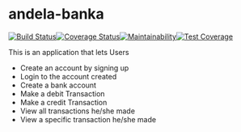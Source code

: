 # andela-banka

[![Build Status](https://travis-ci.org/chiboycalix/andela-banka.svg?branch=develop)](https://travis-ci.org/chiboycalix/andela-banka)[![Coverage Status](https://coveralls.io/repos/github/chiboycalix/andela-banka/badge.svg?branch=develop)](https://coveralls.io/github/chiboycalix/andela-banka?branch=develop)[![Maintainability](https://api.codeclimate.com/v1/badges/e8db7bece90cbaa837b2/maintainability)](https://codeclimate.com/github/chiboycalix/andela-banka/maintainability)[![Test Coverage](https://api.codeclimate.com/v1/badges/e8db7bece90cbaa837b2/test_coverage)](https://codeclimate.com/github/chiboycalix/andela-banka/test_coverage)



This is an application that lets Users 

- Create an account by signing up
- Login to the account created
- Create a bank account 
- Make a debit Transaction
- Make a credit Transaction
- View all transactions he/she made 
- View a specific transaction he/she made



<!-- ## Table of Contents

* [Technologies](#technologies)
 * [Features](#features)
 * [API Endpoints](#api-endpoints)
 * [Getting Started](#getting-started)
    * [Installation](#installation)
    * [Testing](#testing)
    * [Development](#development)

### Pivotal Tracker
The Project is being built with the Project Management Tool, Pivotal Tracker.
You can find the template at [https://www.pivotaltracker.com/n/projects/2322003](https://www.pivotaltracker.com/n/projects/2322003)


### API Deployment
API is deployed at [https://andela-banka.herokuapp.com](https://andela-banka.herokuapp.com)

## Technologies

* [NodeJS](https://nodejs.org/) - Runtime Environment
* [ExpressJs](https://expressjs.com/) - Web Application Framework
* [npm](https://www.npm.com/) - Node Package Manager (Dependency Manager)
* [postgresDatabase][https://postgres.com] - Relational Database Model (SQL Database)


### Supporting Packages

#### Linter(s)

* [ESLint](https://eslint.org/) - Linter Tool

#### Compiler

* [Babel](https://babel.io/) - Compiler for ES6 Javascript

## Test Tools
* Mocha - JavaScript Test Framework for API Tests
* Chai - TDD/BDD Assertion Library for Node

## Features
 
### Users
* Create account
* Login
* View Account Details
* Make a debit Transaction 
* Make a credit Transaction
* View all transactions made by him/her
* View a specific transaction made by him/her
* Debit an account(Staff) 
* Credit an account(Staff) 
* View transactions made by all users(Admin)
* Patch an account(Admin)
* Delete an account(admin)





## Getting Started

### Installation

* git clone [Banka](https://github.com/chiboycalix/andela-banka.git)
* Run npm install to install packages
* Setup a postgreSQL database and configure the database files accordingly
* Run npm start to migrate all database tables and start the server
* Navigate to [localhost:3000](http://localhost:3000/) in a browser to access the application


### Testing

#### Prerequisites

* [Postman](https://getpostman.com/) - API Toolchain

#### Testing with Postman

* After installing as shown above
* Navigate to [localhost:3000](http://localhost:3000/) in
  [Postman](https://getpostman.com/) to access the application

#### Testing with Coverage Data

* After installation
* Run npm test
* It will lint code, run test and display coverage data as generated by
  [nyc](https://github.com/nyc)

### Development
[Babe-Node](https://babeljs.io) helps to compile es6 codes to es5 before running the server. 

 -->
